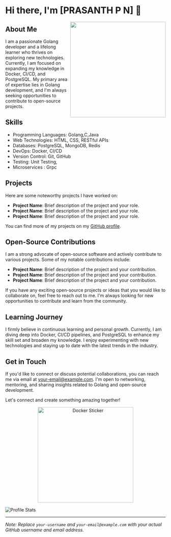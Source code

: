 # Hi there, I'm [PRASANTH P N] 👋

<img align="right" src="https://raw.githubusercontent.com/your-username/your-username/main/gopher.png" width="300"/>

## About Me

I am a passionate Golang developer and a lifelong learner who thrives on exploring new technologies. Currently, I am focused on expanding my knowledge in Docker, CI/CD, and PostgreSQL. My primary area of expertise lies in Golang development, and I'm always seeking opportunities to contribute to open-source projects.

## Skills

- Programming Languages: Golang,C,Java
- Web Technologies: HTML, CSS, RESTful APIs
- Databases: PostgreSQL, MongoDB, Redis
- DevOps: Docker, CI/CD
- Version Control: Git, GitHub
- Testing: Unit Testing,
- Microservices : Grpc

## Projects

Here are some noteworthy projects I have worked on:

- **Project Name**: Brief description of the project and your role.
- **Project Name**: Brief description of the project and your role.
- **Project Name**: Brief description of the project and your role.

You can find more of my projects on my [GitHub profile](https://github.com/your-username).

## Open-Source Contributions

I am a strong advocate of open-source software and actively contribute to various projects. Some of my notable contributions include:

- **Project Name**: Brief description of the project and your contribution.
- **Project Name**: Brief description of the project and your contribution.
- **Project Name**: Brief description of the project and your contribution.

If you have any exciting open-source projects or ideas that you would like to collaborate on, feel free to reach out to me. I'm always looking for new opportunities to contribute and learn from the community.

## Learning Journey

I firmly believe in continuous learning and personal growth. Currently, I am diving deep into Docker, CI/CD pipelines, and PostgreSQL to enhance my skill set and broaden my knowledge. I enjoy experimenting with new technologies and staying up to date with the latest trends in the industry.

## Get in Touch

If you'd like to connect or discuss potential collaborations, you can reach me via email at [your-email@example.com](mailto:your-email@example.com). I'm open to networking, mentoring, and sharing insights related to Golang and open-source development.

Let's connect and create something amazing together!

<p align="center">
  <img src="https://raw.githubusercontent.com/your-username/your-username/main/docker-sticker.png" alt="Docker Sticker" width="300"/>
</p>

![Profile Stats](https://github-readme-stats.vercel.app/api?username=your-username&show_icons=true)

---

*Note: Replace `your-username` and `your-email@example.com` with your actual GitHub username and email address.*
